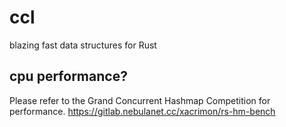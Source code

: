 # ccl

blazing fast data structures for Rust

## cpu performance?

Please refer to the Grand Concurrent Hashmap Competition for performance. https://gitlab.nebulanet.cc/xacrimon/rs-hm-bench
